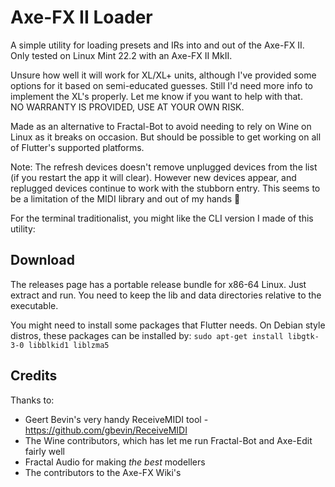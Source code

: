 # Axe-FX II Loader

A simple utility for loading presets and IRs into and out of the Axe-FX II.
Only tested on Linux Mint 22.2 with an Axe-FX II MkII.

Unsure how well it will work for XL/XL+ units, although I've provided some options for it based on semi-educated guesses.
Still I'd need more info to implement the XL's properly. Let me know if you want to help with that. <br>
NO WARRANTY IS PROVIDED, USE AT YOUR OWN RISK.

Made as an alternative to Fractal-Bot to avoid needing to rely on Wine on Linux as it breaks on occasion.
But should be possible to get working on all of Flutter's supported platforms.

Note: The refresh devices doesn't remove unplugged devices from the list (if you restart the app it will clear). However new devices appear, and replugged devices continue to work with the stubborn entry. This seems to be a limitation of the MIDI library and out of my hands 🙁

For the terminal traditionalist, you might like the CLI version I made of this utility: 

## Download

The releases page has a portable release bundle for x86-64 Linux. Just extract and run.
You need to keep the lib and data directories relative to the executable.

You might need to install some packages that Flutter needs. On Debian style distros, these packages can be installed by:
`sudo apt-get install libgtk-3-0 libblkid1 liblzma5`

## Credits

Thanks to:
- Geert Bevin's very handy ReceiveMIDI tool - https://github.com/gbevin/ReceiveMIDI
- The Wine contributors, which has let me run Fractal-Bot and Axe-Edit fairly well
- Fractal Audio for making *the best* modellers
- The contributors to the Axe-FX Wiki's
